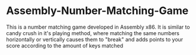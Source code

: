 # Assembly-Number-Matching-Game
This is a number matching game developed in Assembly x86. It is similar to candy crush in it's playing method, where matching the same numbers horizontally or vertically causes them to "break" and adds points to your score according to the amount of keys matched
